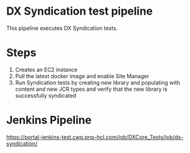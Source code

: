 # DX Syndication test pipeline

This pipeline executes DX Syndication tests.

# Steps

1. Creates an EC2 instance
2. Pull the latest docker image and enable Site Manager
3. Run Syndication tests by creating new library and populating with content and new JCR types and verify that the new library is successfully syndicated

# Jenkins Pipeline

https://portal-jenkins-test.cwp.pnp-hcl.com/job/DXCore_Tests/job/dx-syndication/